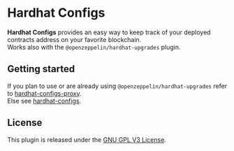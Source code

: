 # Hardhat Configs

**Hardhat Configs** provides an easy way to keep track of your deployed contracts address on your favorite blockchain.  
Works also with the `@openzeppelin/hardhat-upgrades` plugin.

## Getting started

If you plan to use or are already using `@openzeppelin/hardhat-upgrades` refer to [hardhat-configs-proxy](https://github.com/nbouvier/hardhat-configs/tree/main/packages/hardhat-configs-proxy).  
Else see [hardhat-configs](https://github.com/nbouvier/hardhat-configs/tree/main/packages/hardhat-configs).

## License
This plugin is released under the [GNU GPL V3 License](License).
